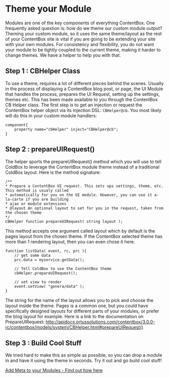 # Theme your Module

Modules are one of the key components of everything ContentBox. One frequently asked question is: how do we theme our custom module output? Theming your custom module, so it uses the same theme/layout as the rest of your ContentBox site is vital if you are going to be extending your site with your own modules. For consistency and flexibility, you do not want your module to be tightly coupled to the current theme, making it harder to change themes. We have a helper to help you with that.

## Step 1 : CBHelper Class

To use a theme, requires a lot of different pieces behind the scenes. Usually in the process of displaying a ContentBox blog post, or page, the UI Module that handles the process, prepares the UI Request, setting up the settings, themes etc. This has been made available to you through the ContentBox CB Helper class. The first step is to get an injection or request the ContentBox helper object via its injection DSL: `CBHelper@cb`. You most likely will do this in your custom module handlers:

```
component{
    property name="cbHelper" inject="CBHelper@cb";
}
```

## Step 2 : prepareUIRequest()

The helper sports the prepareUIRequest() method which you will use to tell ColdBox to leverage the ContentBox module theme instead of a traditional ColdBox layout. Here is the method signature:

```	
/**
* Prepare a ContentBox UI request. This sets ups settings, theme, etc. This method is usualy called
* automatically for you on the UI module. However, you can use it a-la-carte if you are building
* ajax or module extensions
* @layout An optional layout to set for you in the request, taken from the chosen theme
*/
CBHelper function prepareUIRequest( string layout );
```

This method accepts one argument called layout which by default is the pages layout from the chosen theme. If the ContentBox selected theme has more than 1 rendering layout, then you can even chose it here.

```
function listData( event, rc, prc ){
    // get some data
    prc.data = myservice.getData();
     
    // Tell ColdBox to use the ContentBox theme
    cbHelper.prepareUIRequest();
     
    // set view to render
    event.setView( "genera/data" );
}
```

The string for the name of the layout allows you to pick and choose the layout inside the theme. Pages is a common one, but you could have specifically designed layouts for different parts of your modules, or prefer the blog layout for example. Here is a link to the documentation on PrepareUIRequest: http://apidocs.ortussolutions.com/contentbox/3.0.0-rc/contentbox/models/system/CBHelper.html#prepareUIRequest()

## Step 3 : Build Cool Stuff

We tried hard to make this as simple as possible, so you can drop a module in and have it using the theme in seconds. Try it out and go build cool stuff!

[Add Meta to your Modules - Find out how here](/developing/back_end/modules/adding-meta-to-your-modules.md)
